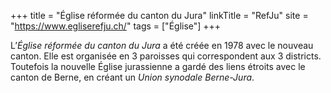 +++
title = "Église réformée du canton du Jura"
linkTitle = "RefJu"
site = "https://www.egliserefju.ch/"
tags = ["Église"]
+++

L’*Église réformée du canton du Jura* a été créée en 1978 avec le nouveau canton. Elle est organisée en 3 paroisses qui correspondent aux 3 districts. Toutefois la nouvelle Église jurassienne a gardé des liens étroits avec le canton de Berne, en créant un *Union synodale Berne-Jura*.
